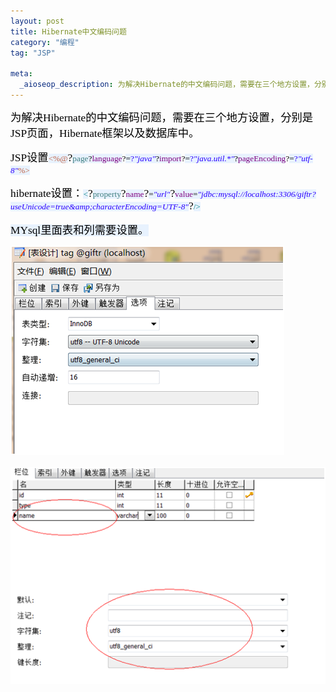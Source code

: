 ```yaml
---
layout: post
title: Hibernate中文编码问题
category: "编程"
tag: "JSP"

meta:
  _aioseop_description: 为解决Hibernate的中文编码问题，需要在三个地方设置，分别是JSP页面，Hibernate框架以及数据库中。
---
```

<span style="color: black; font-size: 13pt;"><span style="font-family: 宋体;">为解决</span><span style="font-family: Tahoma;">Hibernate</span><span style="font-family: 宋体;">的中文编码问题，需要在三个地方设置，分别是</span><span style="font-family: Tahoma;">JSP</span><span style="font-family: 宋体;">页面，</span><span style="font-family: Tahoma;">Hibernate</span><span style="font-family: 宋体;">框架以及数据库中。</span><span style="font-family: Tahoma;">

</span></span>



<span style="color: black; font-size: 13pt;"><span style="font-family: Tahoma;">JSP</span><span style="font-family: 宋体;">设置</span></span><span style="color: #bf5f3f; font-family: Consolas; font-size: 10pt; background-color: #e8f2fe;">&lt;%@</span><span style="color: black; font-family: Tahoma; font-size: 13pt;">?</span><span style="font-family: Consolas; font-size: 10pt;"><span style="color: #3f7f7f; background-color: #e8f2fe;">page</span><span style="color: #010101; background-color: #e8f2fe;">?</span><span style="color: #7f007f; background-color: #e8f2fe;">language</span><span style="color: black;">?<span style="background-color: #e8f2fe;">=</span></span><span style="color: #2a00ff; background-color: #e8f2fe;">?<em>"java"</em></span><span style="color: #010101; background-color: #e8f2fe;">?</span><span style="color: #7f007f; background-color: #e8f2fe;">import</span><span style="color: black;">?<span style="background-color: #e8f2fe;">=</span></span><span style="color: #2a00ff; background-color: #e8f2fe;">?<em>"java.util.*"</em></span><span style="color: #010101; background-color: #e8f2fe;">?</span><span style="color: #7f007f; background-color: #e8f2fe;">pageEncoding</span><span style="color: black;">?<span style="background-color: #e8f2fe;">=</span></span><span style="color: #2a00ff; background-color: #e8f2fe;">?<em>"utf-8"</em></span><span style="color: #bf5f3f; background-color: #e8f2fe;">%&gt;</span></span><span style="font-family: 宋体; font-size: 12pt;">

</span>



<span style="color: black; font-size: 13pt;"><span style="font-family: Tahoma;">hibernate</span><span style="font-family: 宋体;">设置：</span></span><span style="color: teal; font-family: Consolas; font-size: 10pt; background-color: #e8f2fe;">&lt;</span><span style="color: black; font-family: Tahoma; font-size: 13pt;">?</span><span style="color: #3f7f7f; font-family: Consolas; font-size: 10pt; background-color: #e8f2fe;">property</span><span style="color: black; font-family: Tahoma; font-size: 13pt;">?</span><span style="color: #7f007f; font-family: Consolas; font-size: 10pt; background-color: #e8f2fe;">name</span><span style="color: black;"><span style="font-family: Tahoma; font-size: 13pt;">?</span><span style="font-family: Consolas; font-size: 10pt; background-color: #e8f2fe;">=</span></span><span style="color: #2a00ff; font-family: Consolas; font-size: 10pt; background-color: #e8f2fe;"><em>"url"</em></span><span style="color: black; font-family: Tahoma; font-size: 13pt;">?</span><span style="font-family: Consolas; font-size: 10pt;"><span style="color: #7f007f; background-color: #e8f2fe;">value</span><span style="color: black; background-color: #e8f2fe;">=</span><span style="color: #2a00ff; background-color: #e8f2fe;"><em>"jdbc:mysql://localhost:3306/giftr?useUnicode=true&amp;amp;characterEncoding=UTF-8"</em></span></span><span style="color: black; font-family: Tahoma; font-size: 13pt;">?</span><span style="color: teal; font-family: Consolas; font-size: 10pt; background-color: #e8f2fe;">/&gt;</span><span style="color: black; font-family: Tahoma; font-size: 13pt;">

</span>



<span style="color: black; font-size: 13pt;"><span style="font-family: Consolas; background-color: #e8f2fe;">MYsql</span><span style="font-family: 宋体; background-color: #e8f2fe;">里面表和列需要设置。</span><span style="font-family: Tahoma;">

</span></span>



<img src="/wp-content/uploads/2013/01/010413_0748_hibernate1.png" alt="" /><span style="color: black; font-family: Tahoma; font-size: 13pt;">

</span>



<img src="/wp-content/uploads/2013/01/010413_0748_hibernate2.png" alt="" /><span style="color: black; font-family: Tahoma; font-size: 13pt;">

</span>
